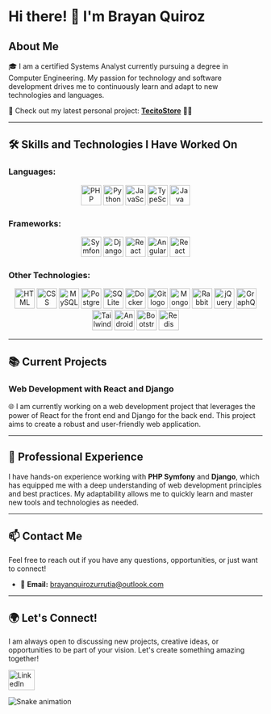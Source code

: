 # Hi there! 👋 I'm Brayan Quiroz

## About Me

🎓 I am a certified Systems Analyst currently pursuing a degree in Computer Engineering. My passion for technology and software development drives me to continuously learn and adapt to new technologies and languages.

🚀 Check out my latest personal project: [**TecitoStore**](https://tecitostore.com) 🌟🛒

---

## 🛠️ Skills and Technologies I Have Worked On

### **Languages:**

<div align="center">
  <img src="https://skillicons.dev/icons?i=php" height="40" alt="PHP logo" />
  <img src="https://skillicons.dev/icons?i=python" height="40" alt="Python logo" />
  <img src="https://skillicons.dev/icons?i=javascript" height="40" alt="JavaScript logo" />
  <img src="https://skillicons.dev/icons?i=typescript" height="40" alt="TypeScript logo" />
  <img src="https://skillicons.dev/icons?i=java" height="40" alt="Java logo" />
</div>

### **Frameworks:**

<div align="center">
  <img src="https://skillicons.dev/icons?i=symfony" height="40" alt="Symfony logo" />
  <img src="https://skillicons.dev/icons?i=django" height="40" alt="Django logo" />
  <img src="https://skillicons.dev/icons?i=react" height="40" alt="React logo" />
  <img src="https://skillicons.dev/icons?i=angular" height="40" alt="Angular logo" />
  <img src="https://skillicons.dev/icons?i=reactnative" height="40" alt="React Native logo" />
</div>
  
### **Other Technologies:**

<div align="center">
  <img src="https://skillicons.dev/icons?i=html" height="40" alt="HTML logo" />
  <img src="https://skillicons.dev/icons?i=css" height="40" alt="CSS logo" />
  <img src="https://skillicons.dev/icons?i=mysql" height="40" alt="MySQL logo" />
  <img src="https://skillicons.dev/icons?i=postgres" height="40" alt="PostgreSQL logo" />
  <img src="https://skillicons.dev/icons?i=sqlite" height="40" alt="SQLite logo" />
  <img src="https://skillicons.dev/icons?i=docker" height="40" alt="Docker logo" />
  <img src="https://skillicons.dev/icons?i=git" height="40" alt="Git logo" />
  <img src="https://cdn.jsdelivr.net/gh/devicons/devicon/icons/mongodb/mongodb-original.svg" height="40" alt="MongoDB logo" />
  <img src="https://skillicons.dev/icons?i=rabbitmq" height="40" alt="RabbitMQ logo" />
  <img src="https://skillicons.dev/icons?i=jquery" height="40" alt="jQuery logo" />
  <img src="https://skillicons.dev/icons?i=graphql" height="40" alt="GraphQL logo" />
  <img src="https://skillicons.dev/icons?i=tailwindcss" height="40" alt="Tailwind CSS logo" />
  <img src="https://skillicons.dev/icons?i=androidstudio" height="40" alt="Android Studio logo" />
  <img src="https://skillicons.dev/icons?i=bootstrap" height="40" alt="Bootstrap logo" />
  <img src="https://skillicons.dev/icons?i=redis" height="40" alt="Redis logo" />
</div>

---

## 📚 Current Projects

### **Web Development with React and Django**

🌐 I am currently working on a web development project that leverages the power of React for the front end and Django for the back end. This project aims to create a robust and user-friendly web application.

---

## 💼 Professional Experience

I have hands-on experience working with **PHP Symfony** and **Django**, which has equipped me with a deep understanding of web development principles and best practices. My adaptability allows me to quickly learn and master new tools and technologies as needed.

---

## 📫 Contact Me

Feel free to reach out if you have any questions, opportunities, or just want to connect!

- 📧 **Email:** [brayanquirozurrutia@outlook.com](mailto:brayanquirozurrutia@outlook.com)

---

## 🌍 Let's Connect!

I am always open to discussing new projects, creative ideas, or opportunities to be part of your vision. Let's create something amazing together!

<div align="left">
  <a href="https://www.linkedin.com/in/brayan-nicolas-quiroz-urrutia-19a0391a7/" target="_blank">
    <img src="https://raw.githubusercontent.com/maurodesouza/profile-readme-generator/master/src/assets/icons/social/linkedin/default.svg" width="52" height="40" alt="LinkedIn logo" />
  </a>
</div>

![Snake animation](https://github.com/brayanquirozurrutia/brayanquirozurrutia/output/github-contribution-grid-snake.svg)
